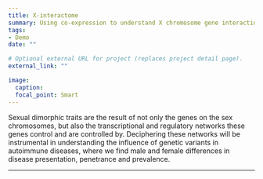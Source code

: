```yaml
---
title: X-interactome
summary: Using co-expression to understand X chromosome gene interactions and regulation
tags:
- Demo
date: ""

# Optional external URL for project (replaces project detail page).
external_link: ""

image:
  caption: 
  focal_point: Smart
---
```


Sexual dimorphic traits are the result of not only the genes on the sex chromosomes, but also the transcriptional and regulatory networks these genes control and are controlled by. Deciphering these networks will be instrumental in understanding the influence of genetic variants in autoimmune diseases, where we find male and female differences in disease presentation, penetrance and prevalence. 

--- 
